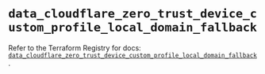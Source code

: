 # `data_cloudflare_zero_trust_device_custom_profile_local_domain_fallback`

Refer to the Terraform Registry for docs: [`data_cloudflare_zero_trust_device_custom_profile_local_domain_fallback`](https://registry.terraform.io/providers/cloudflare/cloudflare/5.11.0/docs/data-sources/zero_trust_device_custom_profile_local_domain_fallback).
